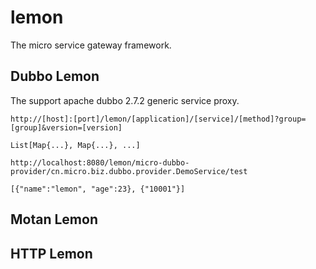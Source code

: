 # lemon
The micro service gateway framework.

## Dubbo Lemon
The support apache dubbo 2.7.2 generic service proxy.

```
http://[host]:[port]/lemon/[application]/[service]/[method]?group=[group]&version=[version]

List[Map{...}, Map{...}, ...]
```

```
http://localhost:8080/lemon/micro-dubbo-provider/cn.micro.biz.dubbo.provider.DemoService/test

[{"name":"lemon", "age":23}, {"10001"}]
```

## Motan Lemon

## HTTP Lemon